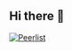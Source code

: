 ## Hi there 👋
[![Peerlist](https://github-readme-badge.peerlist.io/api/praveen011?style=social)](https://peerlist.io/praveen011)
<!--
**imdp011/imdp011** is a ✨ _special_ ✨ repository because its `README.md` (this file) appears on your GitHub profile.

Here are some ideas to get you started:

- 🔭 I’m currently working on ...
- 🌱 I’m currently learning ...
- 👯 I’m looking to collaborate on ...
- 🤔 I’m looking for help with ...
- 💬 Ask me about ...
- 📫 How to reach me: ...
- 😄 Pronouns: ...
- ⚡ Fun fact: ...
-->
